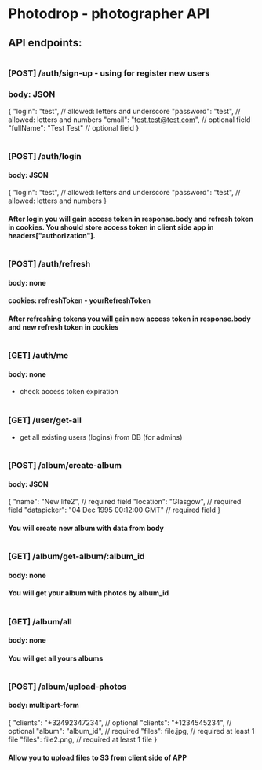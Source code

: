 # Photodrop - photographer API
## API endpoints:
#
### [POST] /auth/sign-up - using for register new users
### body: JSON
{
	"login": "test", // allowed: letters and underscore
	"password": "test", // allowed: letters and numbers
	"email": "test.test@test.com", // optional field
	"fullName": "Test Test" // optional field
}
#
### [POST] /auth/login
#### body: JSON
{
	"login": "test", // allowed: letters and underscore
	"password": "test", // allowed: letters and numbers
}
#### After login you will gain access token in response.body and refresh token in cookies. You should store access token in client side app in headers["authorization"].
#
### [POST] /auth/refresh
#### body: none
#### cookies: refreshToken - yourRefreshToken
#### After refreshing tokens you will gain new access token in response.body and new refresh token in cookies
#
### [GET] /auth/me
#### body: none
- check access token expiration
#
### [GET] /user/get-all
- get all existing users (logins) from DB (for admins)
#
### [POST] /album/create-album
#### body: JSON
{
	"name": "New life2", // required field
	"location": "Glasgow", // required field
	"datapicker": "04 Dec 1995 00:12:00 GMT" // required field
}
#### You will create new album with data from body
#
### [GET] /album/get-album/:album_id
#### body: none
#### You will get your album with photos by album_id
#
### [GET] /album/all
#### body: none
#### You will get all yours albums
#
### [POST] /album/upload-photos
#### body: multipart-form
{
  "clients": "+32492347234", // optional
  "clients": "+1234545234", // optional
  "album": "album_id", // required
  "files": file.jpg, // required at least 1 file
  "files": file2.png, // required at least 1 file
}
#### Allow you to upload files to S3 from client side of APP
#

